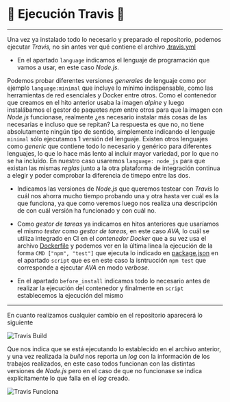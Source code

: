 
# :scroll: Ejecución Travis :scroll:

---

Una vez ya instalado todo lo necesario y preparado el repositorio, podemos ejecutar *Travis,* no sin antes ver qué contiene el archivo [.travis.yml](https://github.com/LCinder/Order-n-Go/blob/master/.travis.yml)

 - En el apartado `language` indicamos el lenguaje de programación que vamos a usar, en este caso *Node.js.*

Podemos probar diferentes versiones *generales* de lenguaje como por ejemplo `language:minimal` que incluye lo mínimo indispensable, como las herramientas de red esenciales y Docker entre otros. Como el contenedor que creamos en el hito anterior usaba la imagen *alpine* y luego instalábamos el gestor de paquetes *npm* entre otros para que la imagen con *Node.js* funcionase, realmente ¿es necesario instalar más cosas de las necesarias e incluso que se repitan? La respuesta es que no, no tiene absolutamente ningún tipo de sentido, simplemente indicando el lenguaje `minimal` sólo ejecutamos 1 versión del lenguaje. 
Existen otros lenguajes como *generic* que contiene todo lo necesario y genérico para diferentes lenguajes, lo que lo hace más lento al incluir mayor variedad, por lo que no se ha incluído.
En nuestro caso usaremos `language: node_js` para que existan las mismas *reglas* junto a la otra plataforma de integración continua a elegir y poder comprobar la diferencia de timepo entre las dos.

- Indicamos las versiones de *Node.js* que queremos testear con *Travis* lo cuál nos ahorra mucho tiempo probando una y otra hasta ver cuál es la que funciona, ya que como veremos luego nos realiza una descripción de con cuál versión ha funcionado y con cuál no. 

- Como *gestor de tareas* ya indicamos en hitos anteriores que usaríamos el mismo *tester* como *gestor de tareas,* en este caso *AVA,* lo cuál se utiliza integrado en CI en el *contenedor Docker* que a su vez usa el archivo [Dockerfile](https://github.com/LCinder/Order-n-Go/blob/master/Dockerfile) y podemos ver en la última línea la ejecución de la forma `CMD ["npm", "test"]` que ejecuta lo indicado en [package.json](https://github.com/LCinder/Order-n-Go/blob/master/package.json) en el apartado `script` que es en este caso la isntrucción `npm test` que corresponde a ejecutar *AVA* en modo *verbose.*

- En el apartado `before_install` indicamos todo lo necesario antes de realizar la ejecución del contenedor y finalmente en `script` establecemos la ejecución del mismo

---

En cuanto realizamos cualquier cambio en el repositorio aparecerá lo siguiente

![Travis Build](https://github.com/LCinder/Order-n-Go/blob/master/docs/img/travisBuild.PNG)

Que nos indica que se está ejecutando lo establecido en el archivo anterior, y una vez realizada la *build* nos reporta un *log* con la información de los trabajos realizados, en este caso todos funcionan con las distintas versiones de *Node.js* pero en el caso de que no funcionase se indica explícitamente lo que falla en el *log* creado.

![Travis Funciona](https://github.com/LCinder/Order-n-Go/blob/master/docs/img/travisBuildFunciona.PNG)






